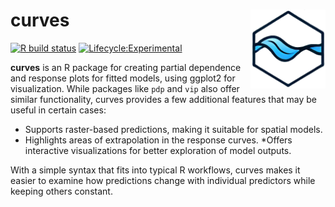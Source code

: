 # curves <img src="man/figures/logo.png" align="right" width="120"/>

[![R build
status](https://github.com/rvalavi/curves/workflows/R-CMD-check/badge.svg)](https://github.com/rvalavi/curves/actions)
[![Lifecycle:Experimental](https://img.shields.io/badge/Lifecycle-Experimental-339999)](https://lifecycle.r-lib.org/articles/stages.html#experimental)

**curves** is an R package for creating partial dependence and response plots for fitted 
models, using ggplot2 for visualization. While packages like `pdp` and `vip` also offer 
similar functionality, curves provides a few additional features that may be useful 
in certain cases:
* Supports raster-based predictions, making it suitable for spatial models.
* Highlights areas of extrapolation in the response curves.
*Offers interactive visualizations for better exploration of model outputs.

With a simple syntax that fits into typical R workflows, curves makes it easier to 
examine how predictions change with individual predictors while keeping others constant.
